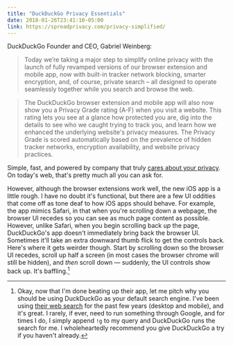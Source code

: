 ```yaml
---
title: "DuckDuckGo Privacy Essentials"
date: 2018-01-26T23:41:10-05:00
link: https://spreadprivacy.com/privacy-simplified/
---
```


DuckDuckGo Founder and CEO, Gabriel Weinberg: 

> Today we’re taking a major step to simplify online privacy with the launch of fully revamped versions of our browser extension and mobile app, now with built-in tracker network blocking, smarter encryption, and, of course, private search – all designed to operate seamlessly together while you search and browse the web. 

> The DuckDuckGo browser extension and mobile app will also now show you a Privacy Grade rating (A-F) when you visit a website. This rating lets you see at a glance how protected you are, dig into the details to see who we caught trying to track you, and learn how we enhanced the underlying website's privacy measures. The Privacy Grade is scored automatically based on the prevalence of hidden tracker networks, encryption availability, and website privacy practices.

Simple, fast, and powered by company that truly [cares about your privacy](https://duckduckgo.com/privacy). On today's web, that's pretty much all you can ask for. 

However, although the browser extensions work well, the new iOS app is a little rough. I have no doubt it's functional, but there are a few UI oddities that come off as tone deaf to how iOS apps should behave. For example, the app mimics Safari, in that when you're scrolling down a webpage, the browser UI recedes so you can see as much page content as possible. However, unlike Safari, when you begin scrolling back _up_ the page, DuckDuckGo's app doesn't immediately bring back the browser UI. Sometimes it'll take an extra downward thumb flick to get the controls back. Here's where it gets weirder though. Start by scrolling down so the browser UI recedes, scroll up half a screen (in most cases the browser chrome will still be hidden), and *then* scroll down — suddenly, the UI controls show back up. It's baffling.[^1]

[^1]: Okay, now that I'm done beating up their app, let me pitch why you should be using DuckDuckGo as your default search engine. I've been using [their web search](https://duckduckgo.com) for the past few years (desktop and mobile), and it's great. I rarely, if ever, need to run something through Google, and for times I do, I simply append `!g` to my query and DuckDuckGo runs the search for me.[^2] I wholeheartedly recommend you give DuckDuckGo a try if you haven't already. 

[^2]: DuckDuckGo has a [whole host of other "bangs"](https://duckduckgo.com/bang) that work in the same way as `!g`. Some of my most used are `!yt` for YouTube, `!a` for Amazon, and `!nyt` for when I'm trying to find an obscure usage of the _New York Times Manual of Style_.